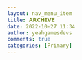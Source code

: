 ```yaml
---
layout: nav_menu_item
title: 𝗔𝗥𝗖𝗛𝗜𝗩𝗘
date: 2022-10-27 11:34
author: yeahgamesdevs
comments: true
categories: [Primary]
---
```


